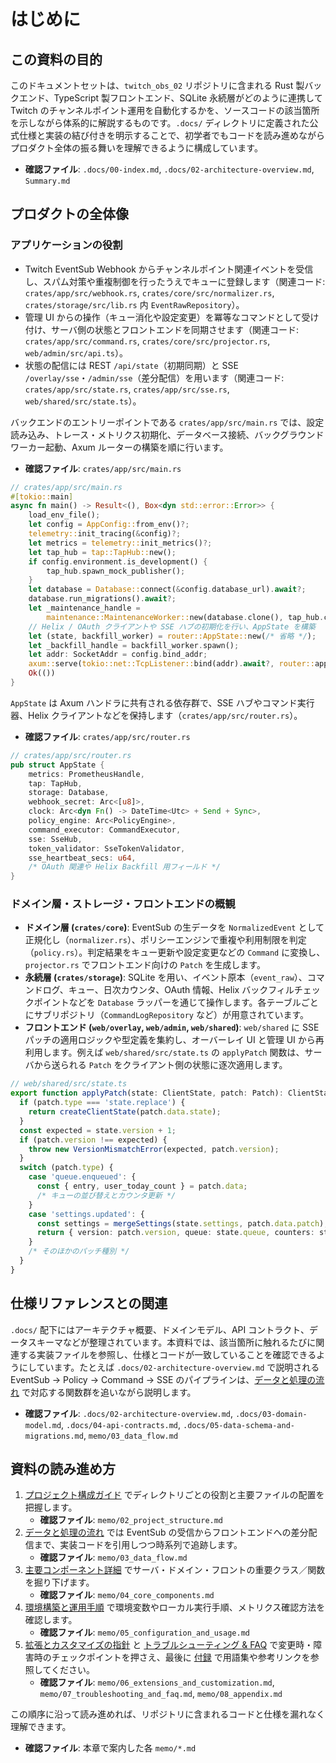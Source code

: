 # はじめに

## この資料の目的

このドキュメントセットは、`twitch_obs_02` リポジトリに含まれる Rust 製バックエンド、TypeScript 製フロントエンド、SQLite 永続層がどのように連携して Twitch のチャンネルポイント運用を自動化するかを、ソースコードの該当箇所を示しながら体系的に解説するものです。`.docs/` ディレクトリに定義された公式仕様と実装の結び付きを明示することで、初学者でもコードを読み進めながらプロダクト全体の振る舞いを理解できるように構成しています。
- **確認ファイル**: `.docs/00-index.md`, `.docs/02-architecture-overview.md`, `Summary.md`

## プロダクトの全体像

### アプリケーションの役割

- Twitch EventSub Webhook からチャンネルポイント関連イベントを受信し、スパム対策や重複制御を行ったうえでキューに登録します（関連コード: `crates/app/src/webhook.rs`, `crates/core/src/normalizer.rs`, `crates/storage/src/lib.rs` 内 `EventRawRepository`）。
- 管理 UI からの操作（キュー消化や設定変更）を冪等なコマンドとして受け付け、サーバ側の状態とフロントエンドを同期させます（関連コード: `crates/app/src/command.rs`, `crates/core/src/projector.rs`, `web/admin/src/api.ts`）。
- 状態の配信には REST `/api/state`（初期同期）と SSE `/overlay/sse`・`/admin/sse`（差分配信）を用います（関連コード: `crates/app/src/state.rs`, `crates/app/src/sse.rs`, `web/shared/src/state.ts`）。

バックエンドのエントリーポイントである `crates/app/src/main.rs` では、設定読み込み、トレース・メトリクス初期化、データベース接続、バックグラウンドワーカー起動、Axum ルーターの構築を順に行います。
- **確認ファイル**: `crates/app/src/main.rs`

```rust
// crates/app/src/main.rs
#[tokio::main]
async fn main() -> Result<(), Box<dyn std::error::Error>> {
    load_env_file();
    let config = AppConfig::from_env()?;
    telemetry::init_tracing(&config)?;
    let metrics = telemetry::init_metrics()?;
    let tap_hub = tap::TapHub::new();
    if config.environment.is_development() {
        tap_hub.spawn_mock_publisher();
    }
    let database = Database::connect(&config.database_url).await?;
    database.run_migrations().await?;
    let _maintenance_handle =
        maintenance::MaintenanceWorker::new(database.clone(), tap_hub.clone()).spawn();
    // Helix / OAuth クライアントや SSE ハブの初期化を行い、AppState を構築
    let (state, backfill_worker) = router::AppState::new(/* 省略 */);
    let _backfill_handle = backfill_worker.spawn();
    let addr: SocketAddr = config.bind_addr;
    axum::serve(tokio::net::TcpListener::bind(addr).await?, router::app_router(state)).await?;
    Ok(())
}
```

`AppState` は Axum ハンドラに共有される依存群で、SSE ハブやコマンド実行器、Helix クライアントなどを保持します（`crates/app/src/router.rs`）。
- **確認ファイル**: `crates/app/src/router.rs`

```rust
// crates/app/src/router.rs
pub struct AppState {
    metrics: PrometheusHandle,
    tap: TapHub,
    storage: Database,
    webhook_secret: Arc<[u8]>,
    clock: Arc<dyn Fn() -> DateTime<Utc> + Send + Sync>,
    policy_engine: Arc<PolicyEngine>,
    command_executor: CommandExecutor,
    sse: SseHub,
    token_validator: SseTokenValidator,
    sse_heartbeat_secs: u64,
    /* OAuth 関連や Helix Backfill 用フィールド */
}
```

### ドメイン層・ストレージ・フロントエンドの概観

- **ドメイン層 (`crates/core`)**: EventSub の生データを `NormalizedEvent` として正規化し（`normalizer.rs`）、ポリシーエンジンで重複や利用制限を判定（`policy.rs`）。判定結果をキュー更新や設定変更などの `Command` に変換し、`projector.rs` でフロントエンド向けの `Patch` を生成します。
- **永続層 (`crates/storage`)**: SQLite を用い、イベント原本（`event_raw`）、コマンドログ、キュー、日次カウンタ、OAuth 情報、Helix バックフィルチェックポイントなどを `Database` ラッパーを通じて操作します。各テーブルごとにサブリポジトリ（`CommandLogRepository` など）が用意されています。
- **フロントエンド (`web/overlay`, `web/admin`, `web/shared`)**: `web/shared` に SSE パッチの適用ロジックや型定義を集約し、オーバーレイ UI と管理 UI から再利用します。例えば `web/shared/src/state.ts` の `applyPatch` 関数は、サーバから送られる `Patch` をクライアント側の状態に逐次適用します。

```ts
// web/shared/src/state.ts
export function applyPatch(state: ClientState, patch: Patch): ClientState {
  if (patch.type === 'state.replace') {
    return createClientState(patch.data.state);
  }
  const expected = state.version + 1;
  if (patch.version !== expected) {
    throw new VersionMismatchError(expected, patch.version);
  }
  switch (patch.type) {
    case 'queue.enqueued': {
      const { entry, user_today_count } = patch.data;
      /* キューの並び替えとカウンタ更新 */
    }
    case 'settings.updated': {
      const settings = mergeSettings(state.settings, patch.data.patch);
      return { version: patch.version, queue: state.queue, counters: state.counters, settings };
    }
    /* そのほかのパッチ種別 */
  }
}
```

## 仕様リファレンスとの関連

`.docs/` 配下にはアーキテクチャ概要、ドメインモデル、API コントラクト、データスキーマなどが整理されています。本資料では、該当箇所に触れるたびに関連する実装ファイルを参照し、仕様とコードが一致していることを確認できるようにしています。たとえば `.docs/02-architecture-overview.md` で説明される EventSub → Policy → Command → SSE のパイプラインは、[データと処理の流れ](03_data_flow.md) で対応する関数群を追いながら説明します。
- **確認ファイル**: `.docs/02-architecture-overview.md`, `.docs/03-domain-model.md`, `.docs/04-api-contracts.md`, `.docs/05-data-schema-and-migrations.md`, `memo/03_data_flow.md`

## 資料の読み進め方

1. [プロジェクト構成ガイド](02_project_structure.md) でディレクトリごとの役割と主要ファイルの配置を把握します。
   - **確認ファイル**: `memo/02_project_structure.md`
2. [データと処理の流れ](03_data_flow.md) では EventSub の受信からフロントエンドへの差分配信まで、実装コードを引用しつつ時系列で追跡します。
   - **確認ファイル**: `memo/03_data_flow.md`
3. [主要コンポーネント詳細](04_core_components.md) でサーバ・ドメイン・フロントの重要クラス／関数を掘り下げます。
   - **確認ファイル**: `memo/04_core_components.md`
4. [環境構築と運用手順](05_configuration_and_usage.md) で環境変数やローカル実行手順、メトリクス確認方法を確認します。
   - **確認ファイル**: `memo/05_configuration_and_usage.md`
5. [拡張とカスタマイズの指針](06_extensions_and_customization.md) と [トラブルシューティング & FAQ](07_troubleshooting_and_faq.md) で変更時・障害時のチェックポイントを押さえ、最後に [付録](08_appendix.md) で用語集や参考リンクを参照してください。
   - **確認ファイル**: `memo/06_extensions_and_customization.md`, `memo/07_troubleshooting_and_faq.md`, `memo/08_appendix.md`

この順序に沿って読み進めれば、リポジトリに含まれるコードと仕様を漏れなく理解できます。
- **確認ファイル**: 本章で案内した各 `memo/*.md`
